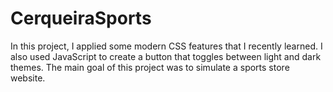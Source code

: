 # CerqueiraSports

In this project, I applied some modern CSS features that I recently learned. 
I also used JavaScript to create a button that toggles between light and dark themes.
The main goal of this project was to simulate a sports store website.

